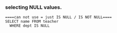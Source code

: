 ### selecting NULL values.
```
====can not use = just IS NULL / IS NOT NULL====
SELECT name FROM teacher 
  WHERE dept IS NULL
```
